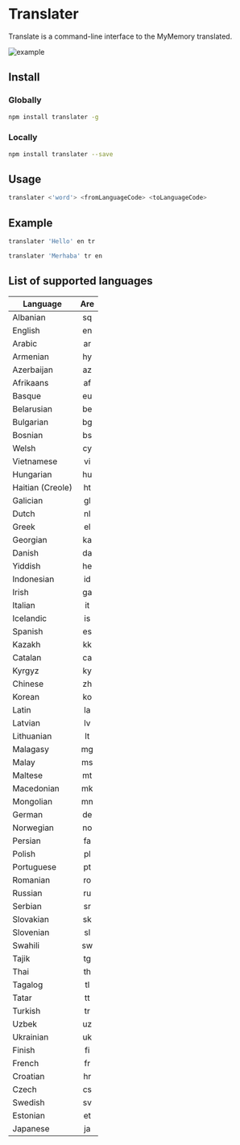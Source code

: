 Translater
==============

Translate is a command-line interface to the MyMemory translated.

![example](http://i66.tinypic.com/2j3pu21.png)

## Install

### Globally

```bash
npm install translater -g
```

### Locally

```bash
npm install translater --save
```

## Usage

```bash
translater <'word'> <fromLanguageCode> <toLanguageCode>
```

## Example

```bash
translater 'Hello' en tr
```

```bash
translater 'Merhaba' tr en
```

## List of supported languages

| Language        | Are
| ------------- |:-------------:|
|Albanian	|sq
|English	|en
|Arabic	|ar
|Armenian	|hy
|Azerbaijan	|az
|Afrikaans	|af
|Basque	|eu
|Belarusian	|be
|Bulgarian	|bg
|Bosnian	|bs
|Welsh	|cy
|Vietnamese	|vi
|Hungarian	|hu
|Haitian (Creole)	|ht
|Galician	|gl
|Dutch	|nl
|Greek	|el
|Georgian	|ka
|Danish	|da
|Yiddish	|he
|Indonesian	|id
|Irish	|ga
|Italian	|it
|Icelandic	|is
|Spanish	|es
|Kazakh	|kk
|Catalan	|ca
|Kyrgyz	|ky
|Chinese	|zh
|Korean	|ko
|Latin	|la
|Latvian	|lv
|Lithuanian	|lt
|Malagasy	|mg
|Malay	|ms
|Maltese	|mt
|Macedonian	|mk
|Mongolian	|mn
|German	|de
|Norwegian	|no
|Persian	|fa
|Polish	|pl
|Portuguese	|pt
|Romanian	|ro
|Russian	|ru
|Serbian	|sr
|Slovakian	|sk
|Slovenian	|sl
|Swahili	|sw
|Tajik	|tg
|Thai	|th
|Tagalog	|tl
|Tatar	|tt
|Turkish	|tr
|Uzbek	|uz
|Ukrainian	|uk
|Finish	|fi
|French	|fr
|Croatian	|hr
|Czech	|cs
Swedish	|sv
Estonian	|et
Japanese	|ja    

